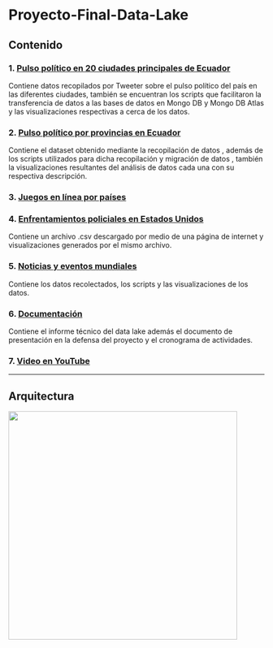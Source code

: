 # Proyecto-Final-Data-Lake

## Contenido

### 1. [Pulso político en 20 ciudades principales de Ecuador](https://github.com/JoseLuisColcha/Proyecto-Final-Data-Lake/tree/main/1.Pulso%20político%20de%2020%20ciudades%20del%20Ecuador)
Contiene datos recopilados por Tweeter sobre el pulso político del país en las diferentes ciudades, también se encuentran los scripts que facilitaron la transferencia de datos a las bases de datos en Mongo DB y Mongo DB Atlas y las visualizaciones respectivas a cerca de los datos.
### 2. [Pulso político por provincias en Ecuador](https://github.com/JoseLuisColcha/Proyecto-Final-Data-Lake/tree/main/2.Pulso%20politico%20por%20provincias)
Contiene el dataset obtenido mediante la recopilación de datos , además de los scripts utilizados para dicha recopilación y migración de datos , también la visualizaciones resultantes del análisis de datos cada una con su respectiva descripción.


### 3. [Juegos en línea por países](https://github.com/JoseLuisColcha/Proyecto-Final-Data-Lake/tree/main/3.%20JuegosOnlinePaises)
### 4. [Enfrentamientos policiales en Estados Unidos](https://github.com/JoseLuisColcha/Proyecto-Final-Data-Lake/tree/main/4.Enfrentamientos%20policiales%20en%20Estados%20Unidos)
Contiene un archivo .csv descargado por medio de una página de internet y visualizaciones generados por el mismo archivo.
### 5. [ Noticias y eventos mundiales](https://github.com/JoseLuisColcha/Proyecto-Final-Data-Lake/tree/main/5.%20Noticias%20y%20eventos%20mundiales)
Contiene los datos recolectados, los scripts y las visualizaciones de los datos.
### 6.  [Documentación](Documentación)
Contiene el informe técnico del data lake además el documento de presentación en la defensa del proyecto y el cronograma de actividades.
### 7. [Video en YouTube](https://youtu.be/eD6o_sLmkxo)



***


## Arquitectura 

<img src="Arquitectura_de_la solución.png" height="450"/>
